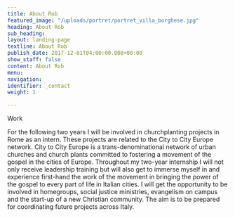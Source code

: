 ```yaml
---
title: About Rob
featured_image: "/uploads/portret/portret_villa_borghese.jpg"
heading: About Rob
sub_heading: 
layout: landing-page
textline: About Rob
publish_date: 2017-12-01T04:00:00.000+00:00
show_staff: false
content: About Rob
menu:
navigation:
identifier: _contact
weight: 1

---
```

Work

For the following two years I will be involved in churchplanting projects in Rome as an intern. These projects are related to the City to City Europe network. City to City Europe is a trans-denominational network of urban churches and church plants committed to fostering a movement of the gospel in the cities of Europe. Throughout my two-year internship I will not only receive leadership training but will also get to immerse myself in and experience first-hand the work of the movement in bringing the power of the gospel to every part of life in Italian cities. I will get the opportunity to be involved in homegroups, social justice ministries, evangelism on campus and the start-up of a new Christian community. The aim is to be prepared for coordinating future projects across Italy.